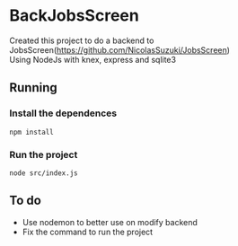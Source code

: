 # BackJobsScreen
Created this project to do a backend to JobsScreen(https://github.com/NicolasSuzuki/JobsScreen)<br/>
Using NodeJs with knex, express and sqlite3

## Running
### Install the dependences 
`npm install`
### Run the project
`node src/index.js`

## To do
- Use nodemon to better use on modify backend
- Fix the command to run the project
